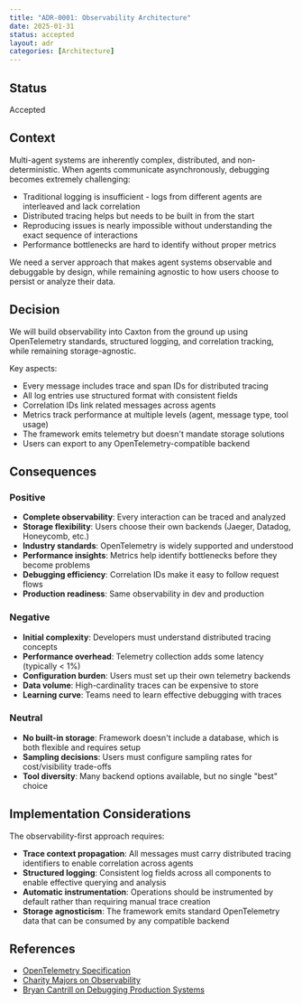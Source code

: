 ```yaml
---
title: "ADR-0001: Observability Architecture"
date: 2025-01-31
status: accepted
layout: adr
categories: [Architecture]
---
```



## Status

Accepted

## Context

Multi-agent systems are inherently complex, distributed, and non-deterministic.
When agents communicate asynchronously, debugging becomes extremely challenging:

- Traditional logging is insufficient - logs from different agents are
  interleaved and lack correlation
- Distributed tracing helps but needs to be built in from the start
- Reproducing issues is nearly impossible without understanding the exact
  sequence of interactions
- Performance bottlenecks are hard to identify without proper metrics

We need a server approach that makes agent systems observable and debuggable by
design, while remaining agnostic to how users choose to persist or analyze their
data.

## Decision

We will build observability into Caxton from the ground up using OpenTelemetry
standards, structured logging, and correlation tracking, while remaining
storage-agnostic.

Key aspects:

- Every message includes trace and span IDs for distributed tracing
- All log entries use structured format with consistent fields
- Correlation IDs link related messages across agents
- Metrics track performance at multiple levels (agent, message type, tool usage)
- The framework emits telemetry but doesn't mandate storage solutions
- Users can export to any OpenTelemetry-compatible backend

## Consequences

### Positive

- **Complete observability**: Every interaction can be traced and analyzed
- **Storage flexibility**: Users choose their own backends (Jaeger, Datadog,
  Honeycomb, etc.)
- **Industry standards**: OpenTelemetry is widely supported and understood
- **Performance insights**: Metrics help identify bottlenecks before they become
  problems
- **Debugging efficiency**: Correlation IDs make it easy to follow request flows
- **Production readiness**: Same observability in dev and production

### Negative

- **Initial complexity**: Developers must understand distributed tracing
  concepts
- **Performance overhead**: Telemetry collection adds some latency (typically \<
  1%)
- **Configuration burden**: Users must set up their own telemetry backends
- **Data volume**: High-cardinality traces can be expensive to store
- **Learning curve**: Teams need to learn effective debugging with traces

### Neutral

- **No built-in storage**: Framework doesn't include a database, which is both
  flexible and requires setup
- **Sampling decisions**: Users must configure sampling rates for
  cost/visibility trade-offs
- **Tool diversity**: Many backend options available, but no single "best"
  choice

## Implementation Considerations

The observability-first approach requires:

- **Trace context propagation**: All messages must carry distributed tracing
  identifiers to enable correlation across agents
- **Structured logging**: Consistent log fields across all components to enable
  effective querying and analysis
- **Automatic instrumentation**: Operations should be instrumented by default
  rather than requiring manual trace creation
- **Storage agnosticism**: The framework emits standard OpenTelemetry data that
  can be consumed by any compatible backend

## References

- [OpenTelemetry Specification](https://opentelemetry.io/docs/reference/specification/)
- [Charity Majors on Observability](https://www.honeycomb.io/blog/observability-a-manifesto)
- [Bryan Cantrill on Debugging Production Systems](https://www.youtube.com/watch?v=AdMqCUhvRz8)
